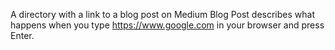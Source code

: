 A directory with a link to a blog post on Medium
Blog Post describes what happens when you type 
https://www.google.com in your browser and press Enter.
